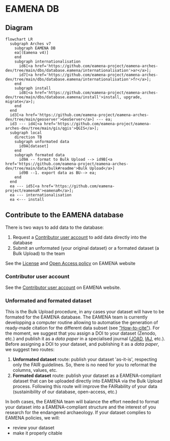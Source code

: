 # EAMENA DB

## Diagram

```mermaid
flowchart LR
  subgraph Arches v7
    subgraph EAMENA DB
    ea[(Eamena v4)]
    end
    subgraph internationalisation
      id6[<a href='https://github.com/eamena-project/eamena-arches-dev/tree/main/dbs/database.eamena/internationalisation'>ar</a>];
      id7[<a href='https://github.com/eamena-project/eamena-arches-dev/tree/main/dbs/database.eamena/internationalisation'>fr</a>];
    end 
    subgraph install
      id8[<a href='https://github.com/eamena-project/eamena-arches-dev/tree/main/dbs/database.eamena/install'>install, upgrade, migrate</a>];
    end 
  end
  id3[<a href='https://github.com/eamena-project/eamena-arches-dev/tree/main/geoserver'>GeoServer</a>] --- ea;
  id3 --- id4[<a href='https://github.com/eamena-project/eamena-arches-dev/tree/main/gis/qgis'>QGIS</a>];
  subgraph local
    direction TB
    subgraph unformated data
      id9A[dataset]
    end
    subgraph formated data
      id9A -- format to Bulk Upload --> id9B[<a href='https://github.com/eamena-project/eamena-arches-dev/tree/main/data/bulk#readme'>Bulk Upload</a>]
      id9B --1. export data as BU--> ea;
    end
  end
  ea --- id5[<a href='https://github.com/eamena-project/eamenaR'>eamenaR</a>];
  ea --- internationalisation
  ea <--- install
```

## Contribute to the EAMENA database

There is two ways to add data to the database:

1. Request a [Contributor user account](https://eamena.web.ox.ac.uk/open-access-policy#user-contributor) to add data directly into the database
2. Submit an unformated (your original dataset) or a formated dataset (a Bulk Upload) to the team

See the [License](https://eamena.org/database#data-use) and [Open Access policy](https://eamena.org/open-access-policy) on EAMENA website

### Contributor user account

See the [Contributor user account](https://eamena.web.ox.ac.uk/open-access-policy#user-contributor) on EAMENA website.

### Unformated and formated dataset

This is the Bulk Upload procedure, in any cases your dataset will have to be formated for the EAMENA database. The EAMENA team is currently developping a computer routine allowing to automatise the generation of ready-made citation for the different data subset (see ["How-to-cite"](https://github.com/eamena-project/eamena-arches-dev/tree/main/data/bibref#readme)). For the moment, we suggest that you assign a DOI to your dataset (Zenodo, etc.) and publish it as a *data paper* in a specialised journal ([JOAD](https://openarchaeologydata.metajnl.com/), [IAJ](https://archaeologydataservice.ac.uk/about/the-internet-archaeology-journal/), etc.).
Before assigning a DOI to your dataset, and publishing it as a *data paper*, we suggest two routes:

1. **Unformated dataset** route: publish your dataset 'as-it-is', respecting only the FAIR guidelines. So, there is no need for you to reformat the columns, values, etc.
2. **Formated dataset** route: publish your dataset as a EAMENA-compliant dataset that can be uploaded directly into EAMENA via the Bulk Upload process. Following this route will improve the FAIRability of your data (sustainibility of our database, open-access, etc.)

In both cases, the EAMENA team will balance the effort needed to format your dataset into a EAMENA-compliant structure and the interest of you research for the endangered archaeology. If your dataset complies to EAMENA policies, we will:

* review your dataset
* make it properly citable





